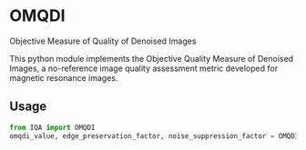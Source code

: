 # OMQDI
Objective Measure of Quality of Denoised Images

This python module implements the Objective Quality Measure of Denoised Images, a no-reference image quality assessment metric developed for magnetic resonance images.

## Usage
```python
from IQA import OMQDI
omqdi_value, edge_preservation_factor, noise_suppression_factor = OMQDI(X, Y)
```
